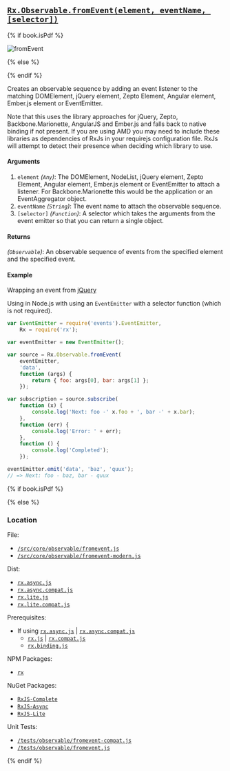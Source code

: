 ## [`Rx.Observable.fromEvent(element, eventName, [selector])`](https://github.com/Reactive-Extensions/RxJS/blob/master/src/core/linq/observable/fromevent.js)

{% if book.isPdf %}

![fromEvent](http://reactivex.io/documentation/operators/images/fromEvent.png)

{% else %}



{% endif %}

Creates an observable sequence by adding an event listener to the matching DOMElement, jQuery element, Zepto Element, Angular element, Ember.js element or EventEmitter.

Note that this uses the library approaches for jQuery, Zepto, Backbone.Marionette, AngularJS and Ember.js and falls back to native binding if not present. If you are using AMD you may need to include these libraries as dependencies of RxJs in your requirejs configuration file. RxJs will attempt to detect their presence when deciding which library to use.

#### Arguments
1. `element` *(`Any`)*: The DOMElement, NodeList, jQuery element, Zepto Element, Angular element, Ember.js element or EventEmitter to attach a listener. For Backbone.Marionette this would be the application or an EventAggregator object.
2. `eventName` *(`String`)*: The event name to attach the observable sequence.
3. `[selector]` *(`Function`)*: A selector which takes the arguments from the event emitter so that you can return a single object.

#### Returns
*(`Observable`)*: An observable sequence of events from the specified element and the specified event.

#### Example

Wrapping an event from [jQuery](http://jquery.com)

[](http://jsbin.com/kemudu/1/embed?js,console)

Using in Node.js with using an `EventEmitter` with a selector function (which is not required).

```js
var EventEmitter = require('events').EventEmitter,
    Rx = require('rx');

var eventEmitter = new EventEmitter();

var source = Rx.Observable.fromEvent(
    eventEmitter,
    'data', 
    function (args) {
        return { foo: args[0], bar: args[1] };
    });

var subscription = source.subscribe(
    function (x) {
        console.log('Next: foo -' x.foo + ', bar -' + x.bar);
    },
    function (err) {
        console.log('Error: ' + err);   
    },
    function () {
        console.log('Completed');   
    });

eventEmitter.emit('data', 'baz', 'quux');
// => Next: foo - baz, bar - quux
```

{% if book.isPdf %}



{% else %}

### Location

File:
- [`/src/core/observable/fromevent.js`](https://github.com/Reactive-Extensions/RxJS/blob/master/src/core/linq/observable/fromevent.js)
- [`/src/core/observable/fromevent-modern.js`](https://github.com/Reactive-Extensions/RxJS/blob/master/src/core/linq/observable/fromevent-modern.js)

Dist:
- [`rx.async.js`](https://github.com/Reactive-Extensions/RxJS/blob/master/rx.async.js)
- [`rx.async.compat.js`](https://github.com/Reactive-Extensions/RxJS/blob/master/rx.async.compat.js)
- [`rx.lite.js`](https://github.com/Reactive-Extensions/RxJS/blob/master/rx.lite.js)
- [`rx.lite.compat.js`](https://github.com/Reactive-Extensions/RxJS/blob/master/rx.lite.compat.js)

Prerequisites:
- If using [`rx.async.js`](https://github.com/Reactive-Extensions/RxJS/blob/master/rx.async.js) | [`rx.async.compat.js`](https://github.com/Reactive-Extensions/RxJS/blob/master/rx.async.compat.js)
    - [`rx.js`](https://github.com/Reactive-Extensions/RxJS/blob/master/dist/rx.js) | [`rx.compat.js`](https://github.com/Reactive-Extensions/RxJS/blob/master/dist/rx.compat.js)
    - [`rx.binding.js`](https://github.com/Reactive-Extensions/RxJS/blob/master/rx.binding.js)

NPM Packages:
- [`rx`](https://www.npmjs.org/package/rx)

NuGet Packages:
- [`RxJS-Complete`](http://www.nuget.org/packages/RxJS-Complete)
- [`RxJS-Async`](http://www.nuget.org/packages/RxJS-Async)
- [`RxJS-Lite`](http://www.nuget.org/packages/RxJS-Lite/)

Unit Tests:
- [`/tests/observable/fromevent-compat.js`](https://github.com/Reactive-Extensions/RxJS/blob/master/tests/observable/fromevent-compat.js)
- [`/tests/observable/fromevent.js`](https://github.com/Reactive-Extensions/RxJS/blob/master/tests/observable/fromevent.js)

{% endif %}